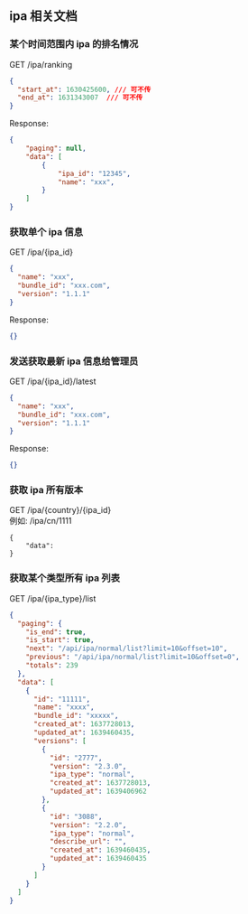 ## ipa 相关文档

### 某个时间范围内 ipa 的排名情况
GET /ipa/ranking  
```json
{
  "start_at": 1630425600, /// 可不传
  "end_at": 1631343007  /// 可不传
}
```  
Response:
```json
{
    "paging": null,
    "data": [
        {
            "ipa_id": "12345",
            "name": "xxx",
        }
    ]
}  
```


### 获取单个 ipa 信息
GET /ipa/{ipa_id}  
```json
{
  "name": "xxx",
  "bundle_id": "xxx.com",  
  "version": "1.1.1"
}
```  
Response:
```json
{}
```

### 发送获取最新 ipa 信息给管理员
GET /ipa/{ipa_id}/latest
```json
{
  "name": "xxx",
  "bundle_id": "xxx.com",  
  "version": "1.1.1"
}
```  
Response:
```json
{}
```


### 获取 ipa 所有版本
GET /ipa/{country}/{ipa_id}  
例如: /ipa/cn/1111
```
{
    "data": 
}
```


### 获取某个类型所有 ipa 列表
GET /ipa/{ipa_type}/list
```json
{
  "paging": {
    "is_end": true,
    "is_start": true,
    "next": "/api/ipa/normal/list?limit=10&offset=10",
    "previous": "/api/ipa/normal/list?limit=10&offset=0",
    "totals": 239
  },
  "data": [
    {
      "id": "11111",
      "name": "xxxx",
      "bundle_id": "xxxxx",
      "created_at": 1637728013,
      "updated_at": 1639460435,
      "versions": [
        {
          "id": "2777",
          "version": "2.3.0",
          "ipa_type": "normal",
          "created_at": 1637728013,
          "updated_at": 1639406962
        },
        {
          "id": "3088",
          "version": "2.2.0",
          "ipa_type": "normal",
          "describe_url": "",
          "created_at": 1639460435,
          "updated_at": 1639460435
        }
      ]
    }
  ]
}
```
